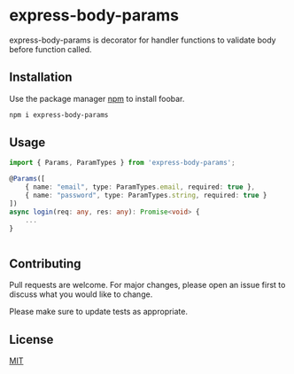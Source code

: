# express-body-params

express-body-params is decorator for handler functions to validate body before function called.

## Installation

Use the package manager [npm](https://www.npmjs.com/package/express-body-params) to install foobar.

```bash
npm i express-body-params
```

## Usage

```typescript
import { Params, ParamTypes } from 'express-body-params';

@Params([
    { name: "email", type: ParamTypes.email, required: true },
    { name: "password", type: ParamTypes.string, required: true }
])
async login(req: any, res: any): Promise<void> {
    ...
}



```

## Contributing
Pull requests are welcome. For major changes, please open an issue first to discuss what you would like to change.

Please make sure to update tests as appropriate.

## License
[MIT](https://choosealicense.com/licenses/mit/)
